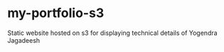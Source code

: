 # my-portfolio-s3
Static website hosted on s3 for displaying technical details of Yogendra Jagadeesh
